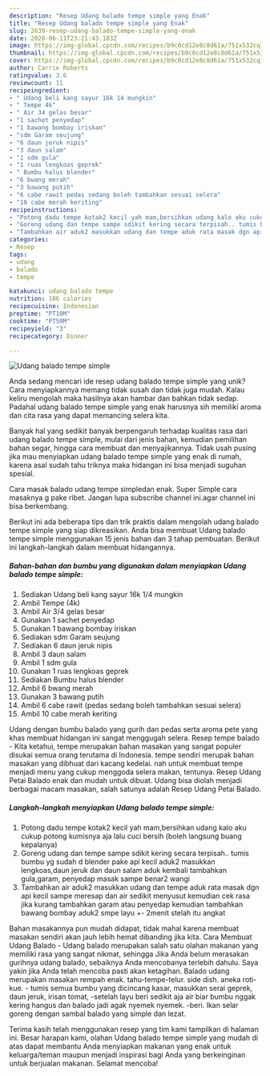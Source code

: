 ```yaml
---
description: "Resep Udang balado tempe simple yang Enak"
title: "Resep Udang balado tempe simple yang Enak"
slug: 2639-resep-udang-balado-tempe-simple-yang-enak
date: 2020-06-11T23:21:43.183Z
image: https://img-global.cpcdn.com/recipes/b9c0cd12e8c8d61a/751x532cq70/udang-balado-tempe-simple-foto-resep-utama.jpg
thumbnail: https://img-global.cpcdn.com/recipes/b9c0cd12e8c8d61a/751x532cq70/udang-balado-tempe-simple-foto-resep-utama.jpg
cover: https://img-global.cpcdn.com/recipes/b9c0cd12e8c8d61a/751x532cq70/udang-balado-tempe-simple-foto-resep-utama.jpg
author: Carrie Roberts
ratingvalue: 3.6
reviewcount: 11
recipeingredient:
- " Udang beli kang sayur 16k 14 mungkin"
- " Tempe 4k"
- " Air 34 gelas besar"
- "1 sachet penyedap"
- "1 bawang bombay iriskan"
- "sdm Garam seujung"
- "6 daun jeruk nipis"
- "3 daun salam"
- "1 sdm gula"
- "1 ruas lengkoas geprek"
- " Bumbu halus blender"
- "6 bwang merah"
- "3 bawang putih"
- "6 cabe rawit pedas sedang boleh tambahkan sesuai selera"
- "10 cabe merah keriting"
recipeinstructions:
- "Potong dadu tempe kotak2 kecil yah mam,bersihkan udang kalo aku cukup potong kumisnya aja lalu cuci bersih (boleh langsung buang kepalanya)"
- "Goreng udang dan tempe sampe sdikit kering secara terpisah.. tumis bumbu yg sudah d blender pake api kecil aduk2 masukkan lengkoas,daun jeruk dan daun salam aduk kembali tambahkan gula,garam, penyedap masak sampe benar2 wangi"
- "Tambahkan air aduk2 masukkan udang dan tempe aduk rata masak dgn api kecil sampe meresap dan air sedikit menyusut kemudian cek rasa jika kurang tambahkan garam atau penyedap kemudian tambahkan bawang bombay aduk2 smpe layu +- 2menit stelah itu angkat"
categories:
- Resep
tags:
- udang
- balado
- tempe

katakunci: udang balado tempe 
nutrition: 186 calories
recipecuisine: Indonesian
preptime: "PT10M"
cooktime: "PT50M"
recipeyield: "3"
recipecategory: Dinner

---
```



![Udang balado tempe simple](https://img-global.cpcdn.com/recipes/b9c0cd12e8c8d61a/751x532cq70/udang-balado-tempe-simple-foto-resep-utama.jpg)

Anda sedang mencari ide resep udang balado tempe simple yang unik? Cara menyiapkannya memang tidak susah dan tidak juga mudah. Kalau keliru mengolah maka hasilnya akan hambar dan bahkan tidak sedap. Padahal udang balado tempe simple yang enak harusnya sih memiliki aroma dan cita rasa yang dapat memancing selera kita.

Banyak hal yang sedikit banyak berpengaruh terhadap kualitas rasa dari udang balado tempe simple, mulai dari jenis bahan, kemudian pemilihan bahan segar, hingga cara membuat dan menyajikannya. Tidak usah pusing jika mau menyiapkan udang balado tempe simple yang enak di rumah, karena asal sudah tahu triknya maka hidangan ini bisa menjadi suguhan spesial.

Cara masak balado udang tempe simpledan enak. Super Simple cara masaknya g pake ribet. Jangan lupa subscribe channel ini.agar channel ini bisa berkembang.


Berikut ini ada beberapa tips dan trik praktis dalam mengolah udang balado tempe simple yang siap dikreasikan. Anda bisa membuat Udang balado tempe simple menggunakan 15 jenis bahan dan 3 tahap pembuatan. Berikut ini langkah-langkah dalam membuat hidangannya.

<!--inarticleads1-->

##### Bahan-bahan dan bumbu yang digunakan dalam menyiapkan Udang balado tempe simple:

1. Sediakan  Udang beli kang sayur 16k 1/4 mungkin
1. Ambil  Tempe (4k)
1. Ambil  Air 3/4 gelas besar
1. Gunakan 1 sachet penyedap
1. Gunakan 1 bawang bombay iriskan
1. Sediakan sdm Garam seujung
1. Sediakan 6 daun jeruk nipis
1. Ambil 3 daun salam
1. Ambil 1 sdm gula
1. Gunakan 1 ruas lengkoas geprek
1. Sediakan  Bumbu halus blender
1. Ambil 6 bwang merah
1. Gunakan 3 bawang putih
1. Ambil 6 cabe rawit (pedas sedang boleh tambahkan sesuai selera)
1. Ambil 10 cabe merah keriting


Udang dengan bumbu balado yang gurih dan pedas serta aroma pete yang khas membuat hidangan ini sangat menggugah selera. Resep tempe balado - Kita ketahui, tempe merupakan bahan masakan yang sangat populer disukai semua orang terutama di Indonesia. tempe sendiri merupak bahan masakan yang dibhuat dari kacang kedelai. nah untuk membuat tempe menjadi menu yang cukup menggoda selera makan, tentunya. Resep Udang Petai Balado enak dan mudah untuk dibuat. Udang bisa diolah menjadi berbagai macam masakan, salah satunya adalah Resep Udang Petai Balado. 

<!--inarticleads2-->

##### Langkah-langkah menyiapkan Udang balado tempe simple:

1. Potong dadu tempe kotak2 kecil yah mam,bersihkan udang kalo aku cukup potong kumisnya aja lalu cuci bersih (boleh langsung buang kepalanya)
1. Goreng udang dan tempe sampe sdikit kering secara terpisah.. tumis bumbu yg sudah d blender pake api kecil aduk2 masukkan lengkoas,daun jeruk dan daun salam aduk kembali tambahkan gula,garam, penyedap masak sampe benar2 wangi
1. Tambahkan air aduk2 masukkan udang dan tempe aduk rata masak dgn api kecil sampe meresap dan air sedikit menyusut kemudian cek rasa jika kurang tambahkan garam atau penyedap kemudian tambahkan bawang bombay aduk2 smpe layu +- 2menit stelah itu angkat


Bahan masakannya pun mudah didapat, tidak mahal karena membuat masakan sendiri akan jauh lebih hemat dibanding jika kita. Cara Membuat Udang Balado - Udang balado merupakan salah satu olahan makanan yang memiliki rasa yang sangat nikmat, sehingga Jika Anda belum merasakan gurihnya udang balado, sebaiknya Anda mencobanya terlebih dahulu. Saya yakin jika Anda telah mencoba pasti akan ketagihan. Balado udang merupakan masakan rempah enak. tahu-tempe-telur. side dish. aneka roti-kue. - tumis semua bumbu yang dicincang kasar, masukkan serai geprek, daun jeruk, irisan tomat, -setelah layu beri sedikit aja air biar bumbu nggak kering hangus dan balado jadi agak nyemek nyemek. -beri. Ikan selar goreng dengan sambal balado yang simple dan lezat. 

Terima kasih telah menggunakan resep yang tim kami tampilkan di halaman ini. Besar harapan kami, olahan Udang balado tempe simple yang mudah di atas dapat membantu Anda menyiapkan makanan yang enak untuk keluarga/teman maupun menjadi inspirasi bagi Anda yang berkeinginan untuk berjualan makanan. Selamat mencoba!
